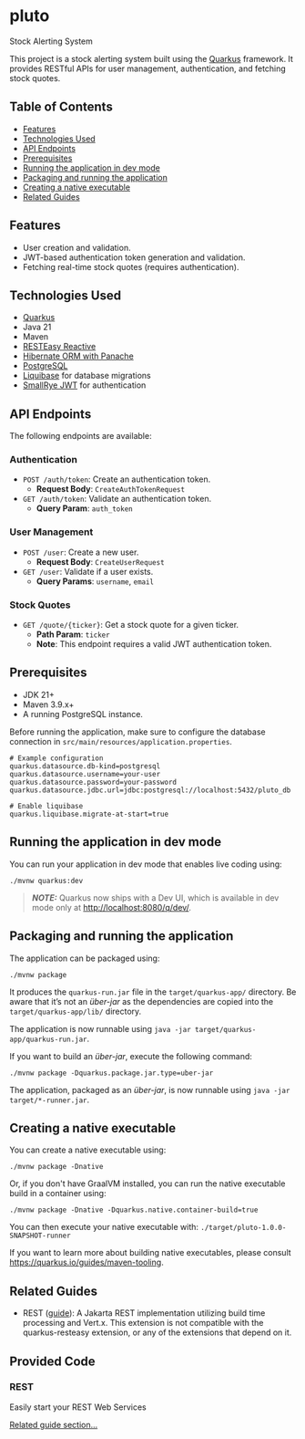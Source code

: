 # pluto
Stock Alerting System

This project is a stock alerting system built using the [Quarkus](https://quarkus.io/) framework. It provides RESTful APIs for user management, authentication, and fetching stock quotes.

## Table of Contents
- [Features](#features)
- [Technologies Used](#technologies-used)
- [API Endpoints](#api-endpoints)
- [Prerequisites](#prerequisites)
- [Running the application in dev mode](#running-the-application-in-dev-mode)
- [Packaging and running the application](#packaging-and-running-the-application)
- [Creating a native executable](#creating-a-native-executable)
- [Related Guides](#related-guides)

## Features
- User creation and validation.
- JWT-based authentication token generation and validation.
- Fetching real-time stock quotes (requires authentication).

## Technologies Used
- [Quarkus](https://quarkus.io/)
- Java 21
- Maven
- [RESTEasy Reactive](https://quarkus.io/guides/resteasy-reactive)
- [Hibernate ORM with Panache](https://quarkus.io/guides/hibernate-orm-panache)
- [PostgreSQL](https://www.postgresql.org/)
- [Liquibase](https://www.liquibase.org/) for database migrations
- [SmallRye JWT](https://quarkus.io/guides/security-jwt) for authentication

## API Endpoints

The following endpoints are available:

### Authentication
- `POST /auth/token`: Create an authentication token.
  - **Request Body**: `CreateAuthTokenRequest`
- `GET /auth/token`: Validate an authentication token.
  - **Query Param**: `auth_token`

### User Management
- `POST /user`: Create a new user.
  - **Request Body**: `CreateUserRequest`
- `GET /user`: Validate if a user exists.
  - **Query Params**: `username`, `email`

### Stock Quotes
- `GET /quote/{ticker}`: Get a stock quote for a given ticker.
  - **Path Param**: `ticker`
  - **Note**: This endpoint requires a valid JWT authentication token.

## Prerequisites
- JDK 21+
- Maven 3.9.x+
- A running PostgreSQL instance.

Before running the application, make sure to configure the database connection in `src/main/resources/application.properties`.

```properties
# Example configuration
quarkus.datasource.db-kind=postgresql
quarkus.datasource.username=your-user
quarkus.datasource.password=your-password
quarkus.datasource.jdbc.url=jdbc:postgresql://localhost:5432/pluto_db

# Enable liquibase
quarkus.liquibase.migrate-at-start=true
```

## Running the application in dev mode

You can run your application in dev mode that enables live coding using:

```shell script
./mvnw quarkus:dev
```

> **_NOTE:_**  Quarkus now ships with a Dev UI, which is available in dev mode only at <http://localhost:8080/q/dev/>.

## Packaging and running the application

The application can be packaged using:

```shell script
./mvnw package
```

It produces the `quarkus-run.jar` file in the `target/quarkus-app/` directory.
Be aware that it’s not an _über-jar_ as the dependencies are copied into the `target/quarkus-app/lib/` directory.

The application is now runnable using `java -jar target/quarkus-app/quarkus-run.jar`.

If you want to build an _über-jar_, execute the following command:

```shell script
./mvnw package -Dquarkus.package.jar.type=uber-jar
```

The application, packaged as an _über-jar_, is now runnable using `java -jar target/*-runner.jar`.

## Creating a native executable

You can create a native executable using:

```shell script
./mvnw package -Dnative
```

Or, if you don't have GraalVM installed, you can run the native executable build in a container using:

```shell script
./mvnw package -Dnative -Dquarkus.native.container-build=true
```

You can then execute your native executable with: `./target/pluto-1.0.0-SNAPSHOT-runner`

If you want to learn more about building native executables, please consult <https://quarkus.io/guides/maven-tooling>.

## Related Guides

- REST ([guide](https://quarkus.io/guides/rest)): A Jakarta REST implementation utilizing build time processing and Vert.x. This extension is not compatible with the quarkus-resteasy extension, or any of the extensions that depend on it.

## Provided Code

### REST

Easily start your REST Web Services

[Related guide section...](https://quarkus.io/guides/getting-started-reactive#reactive-jax-rs-resources)
